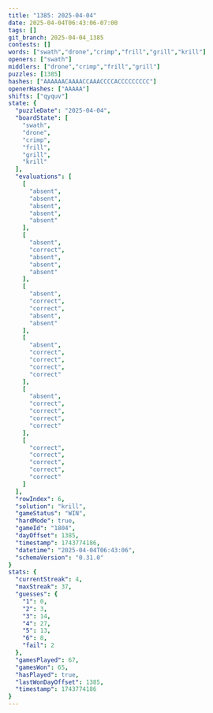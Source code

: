 ```yaml
---
title: "1385: 2025-04-04"
date: 2025-04-04T06:43:06-07:00
tags: []
git_branch: 2025-04-04_1385
contests: []
words: ["swath","drone","crimp","frill","grill","krill"]
openers: ["swath"]
middlers: ["drone","crimp","frill","grill"]
puzzles: [1385]
hashes: ["AAAAAACAAAACCAAACCCCACCCCCCCCC"]
openerHashes: ["AAAAA"]
shifts: ["qyquv"]
state: {
  "puzzleDate": "2025-04-04",
  "boardState": [
    "swath",
    "drone",
    "crimp",
    "frill",
    "grill",
    "krill"
  ],
  "evaluations": [
    [
      "absent",
      "absent",
      "absent",
      "absent",
      "absent"
    ],
    [
      "absent",
      "correct",
      "absent",
      "absent",
      "absent"
    ],
    [
      "absent",
      "correct",
      "correct",
      "absent",
      "absent"
    ],
    [
      "absent",
      "correct",
      "correct",
      "correct",
      "correct"
    ],
    [
      "absent",
      "correct",
      "correct",
      "correct",
      "correct"
    ],
    [
      "correct",
      "correct",
      "correct",
      "correct",
      "correct"
    ]
  ],
  "rowIndex": 6,
  "solution": "krill",
  "gameStatus": "WIN",
  "hardMode": true,
  "gameId": "1804",
  "dayOffset": 1385,
  "timestamp": 1743774186,
  "datetime": "2025-04-04T06:43:06",
  "schemaVersion": "0.31.0"
}
stats: {
  "currentStreak": 4,
  "maxStreak": 37,
  "guesses": {
    "1": 0,
    "2": 3,
    "3": 14,
    "4": 27,
    "5": 13,
    "6": 8,
    "fail": 2
  },
  "gamesPlayed": 67,
  "gamesWon": 65,
  "hasPlayed": true,
  "lastWonDayOffset": 1385,
  "timestamp": 1743774186
}
---
```

<!-- more -->
